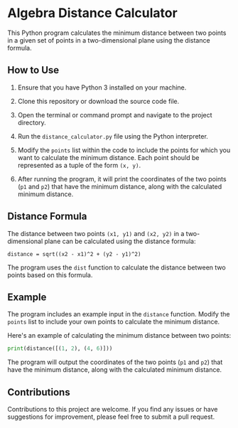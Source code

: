 # Algebra Distance Calculator

This Python program calculates the minimum distance between two points in a given set of points in a two-dimensional plane using the distance formula.

## How to Use

1. Ensure that you have Python 3 installed on your machine.

2. Clone this repository or download the source code file.

3. Open the terminal or command prompt and navigate to the project directory.

4. Run the `distance_calculator.py` file using the Python interpreter.

5. Modify the `points` list within the code to include the points for which you want to calculate the minimum distance. Each point should be represented as a tuple of the form `(x, y)`.

6. After running the program, it will print the coordinates of the two points (`p1` and `p2`) that have the minimum distance, along with the calculated minimum distance.

## Distance Formula

The distance between two points `(x1, y1)` and `(x2, y2)` in a two-dimensional plane can be calculated using the distance formula:

```
distance = sqrt((x2 - x1)^2 + (y2 - y1)^2)
```

The program uses the `dist` function to calculate the distance between two points based on this formula.

## Example

The program includes an example input in the `distance` function. Modify the `points` list to include your own points to calculate the minimum distance.

Here's an example of calculating the minimum distance between two points:

```python
print(distance([(1, 2), (4, 6)]))
```

The program will output the coordinates of the two points (`p1` and `p2`) that have the minimum distance, along with the calculated minimum distance.

## Contributions

Contributions to this project are welcome. If you find any issues or have suggestions for improvement, please feel free to submit a pull request.
